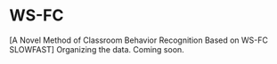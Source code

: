 # WS-FC
[A Novel Method of Classroom Behavior Recognition Based on WS-FC SLOWFAST]
Organizing the data. Coming soon. 
